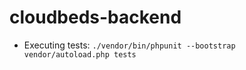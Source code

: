 # cloudbeds-backend
* Executing tests: `./vendor/bin/phpunit --bootstrap vendor/autoload.php tests`
